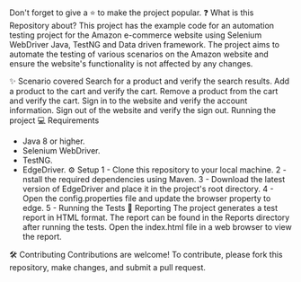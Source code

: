 Don't forget to give a ⭐ to make the project popular.
❓ What is this Repository about?
This project has the example code for an automation testing project for the Amazon e-commerce website using Selenium WebDriver Java, TestNG and Data driven framework. The project aims to automate the testing of various scenarios on the Amazon website and ensure the website's functionality is not affected by any changes.

✨ Scenario covered
Search for a product and verify the search results.
Add a product to the cart and verify the cart.
Remove a product from the cart and verify the cart.
Sign in to the website and verify the account information.
Sign out of the website and verify the sign out.
Running the project
💻 Requirements
- Java 8 or higher.
- Selenium WebDriver.
- TestNG.
- EdgeDriver.
⚙️ Setup
1 - Clone this repository to your local machine.
2 - nstall the required dependencies using Maven.
3 - Download the latest version of EdgeDriver and place it in the project's root directory.
4 - Open the config.properties file and update the browser property to edge.
5 - Running the Tests
📝 Reporting
The project generates a test report in HTML format. The report can be found in the Reports directory after running the tests. Open the index.html file in a web browser to view the report.

🛠️ Contributing
Contributions are welcome! To contribute, please fork this repository, make changes, and submit a pull request.
